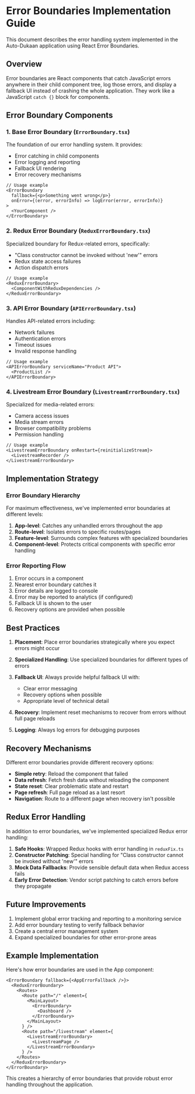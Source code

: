 # Error Boundaries Implementation Guide

This document describes the error handling system implemented in the Auto-Dukaan application using React Error Boundaries.

## Overview

Error boundaries are React components that catch JavaScript errors anywhere in their child component tree, log those errors, and display a fallback UI instead of crashing the whole application. They work like a JavaScript `catch {}` block for components.

## Error Boundary Components

### 1. Base Error Boundary (`ErrorBoundary.tsx`)

The foundation of our error handling system. It provides:

- Error catching in child components
- Error logging and reporting
- Fallback UI rendering
- Error recovery mechanisms

```tsx
// Usage example
<ErrorBoundary
  fallback={<p>Something went wrong</p>}
  onError={(error, errorInfo) => logError(error, errorInfo)}
>
  <YourComponent />
</ErrorBoundary>
```

### 2. Redux Error Boundary (`ReduxErrorBoundary.tsx`)

Specialized boundary for Redux-related errors, specifically:

- "Class constructor cannot be invoked without 'new'" errors
- Redux state access failures
- Action dispatch errors

```tsx
// Usage example
<ReduxErrorBoundary>
  <ComponentWithReduxDependencies />
</ReduxErrorBoundary>
```

### 3. API Error Boundary (`APIErrorBoundary.tsx`)

Handles API-related errors including:

- Network failures
- Authentication errors
- Timeout issues
- Invalid response handling

```tsx
// Usage example
<APIErrorBoundary serviceName="Product API">
  <ProductList />
</APIErrorBoundary>
```

### 4. Livestream Error Boundary (`LivestreamErrorBoundary.tsx`)

Specialized for media-related errors:

- Camera access issues
- Media stream errors
- Browser compatibility problems
- Permission handling

```tsx
// Usage example
<LivestreamErrorBoundary onRestart={reinitializeStream}>
  <LivestreamRecorder />
</LivestreamErrorBoundary>
```

## Implementation Strategy

### Error Boundary Hierarchy

For maximum effectiveness, we've implemented error boundaries at different levels:

1. **App-level**: Catches any unhandled errors throughout the app
2. **Route-level**: Isolates errors to specific routes/pages
3. **Feature-level**: Surrounds complex features with specialized boundaries
4. **Component-level**: Protects critical components with specific error handling

### Error Reporting Flow

1. Error occurs in a component
2. Nearest error boundary catches it
3. Error details are logged to console
4. Error may be reported to analytics (if configured)
5. Fallback UI is shown to the user
6. Recovery options are provided when possible

## Best Practices

1. **Placement**: Place error boundaries strategically where you expect errors might occur

2. **Specialized Handling**: Use specialized boundaries for different types of errors

3. **Fallback UI**: Always provide helpful fallback UI with:
   - Clear error messaging
   - Recovery options when possible
   - Appropriate level of technical detail

4. **Recovery**: Implement reset mechanisms to recover from errors without full page reloads

5. **Logging**: Always log errors for debugging purposes

## Recovery Mechanisms

Different error boundaries provide different recovery options:

- **Simple retry**: Reload the component that failed
- **Data refresh**: Fetch fresh data without reloading the component
- **State reset**: Clear problematic state and restart
- **Page refresh**: Full page reload as a last resort
- **Navigation**: Route to a different page when recovery isn't possible

## Redux Error Handling

In addition to error boundaries, we've implemented specialized Redux error handling:

1. **Safe Hooks**: Wrapped Redux hooks with error handling in `reduxFix.ts`
2. **Constructor Patching**: Special handling for "Class constructor cannot be invoked without 'new'" errors
3. **Mock Data Fallbacks**: Provide sensible default data when Redux access fails
4. **Early Error Detection**: Vendor script patching to catch errors before they propagate

## Future Improvements

1. Implement global error tracking and reporting to a monitoring service
2. Add error boundary testing to verify fallback behavior
3. Create a central error management system
4. Expand specialized boundaries for other error-prone areas

## Example Implementation

Here's how error boundaries are used in the App component:

```tsx
<ErrorBoundary fallback={<AppErrorFallback />}>
  <ReduxErrorBoundary>
    <Routes>
      <Route path="/" element={
        <MainLayout>
          <ErrorBoundary>
            <Dashboard />
          </ErrorBoundary>
        </MainLayout>
      } />
      <Route path="/livestream" element={
        <LivestreamErrorBoundary>
          <LivestreamPage />
        </LivestreamErrorBoundary>
      } />
    </Routes>
  </ReduxErrorBoundary>
</ErrorBoundary>
```

This creates a hierarchy of error boundaries that provide robust error handling throughout the application.